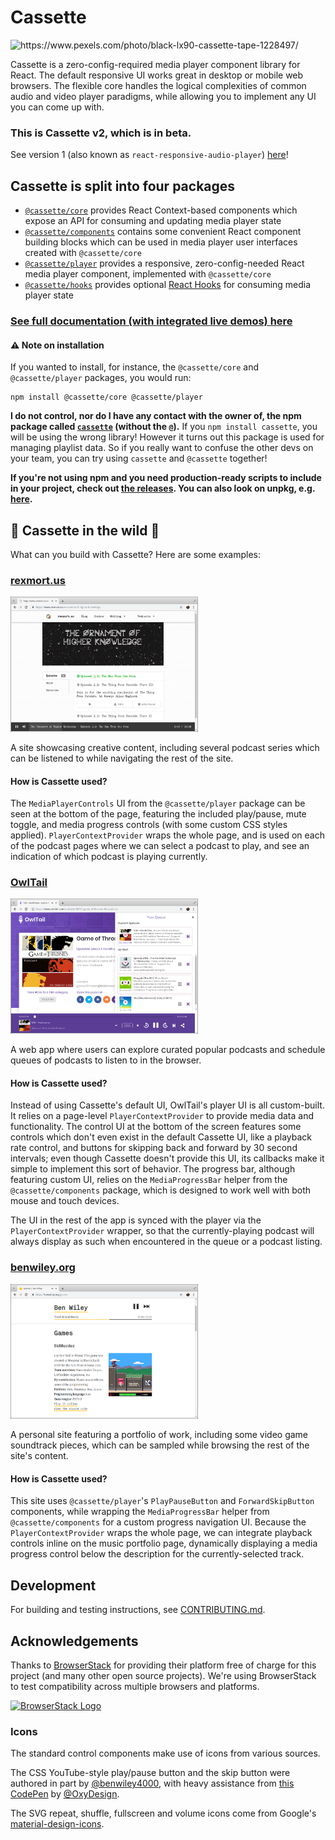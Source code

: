 # Cassette

<img alt="https://www.pexels.com/photo/black-lx90-cassette-tape-1228497/" src="cassette.jpg" title="Photo by Stas Knop from Pexels" />

Cassette is a zero-config-required media player component library for React. The default responsive UI works great in desktop or mobile web browsers. The flexible core handles the logical complexities of common audio and video player paradigms, while allowing you to implement any UI you can come up with.

### This is Cassette v2, which is in beta.

See version 1 (also known as `react-responsive-audio-player`) [here](https://github.com/benwiley4000/cassette/blob/master/README.md)!

## Cassette is split into four packages

- [`@cassette/core`](/packages/core) provides React Context-based components which expose an API for consuming and updating media player state
- [`@cassette/components`](/packages/components) contains some convenient React component building blocks which can be used in media player user interfaces created with `@cassette/core`
- [`@cassette/player`](/packages/player) provides a responsive, zero-config-needed React media player component, implemented with `@cassette/core`
- [`@cassette/hooks`](/packages/hooks) provides optional [React Hooks](https://reactjs.org/docs/hooks-intro.html) for consuming media player state

### [See full documentation (with integrated live demos) here](https://benwiley4000.github.io/cassette/styleguide)

#### ⚠️ Note on installation

If you wanted to install, for instance, the `@cassette/core` and `@cassette/player` packages, you would run:

```console
npm install @cassette/core @cassette/player
```

**I do not control, nor do I have any contact with the owner of, the npm package called [`cassette`](https://www.npmjs.com/package/cassette) (without the `@`).** If you `npm install cassette`, you will be using the wrong library! However it turns out this package is used for managing playlist data. So if you really want to confuse the other devs on your team, you can try using `cassette` and `@cassette` together!

**If you're not using npm and you need production-ready scripts to include in your project, check out [the releases](https://github.com/benwiley4000/cassette/releases). You can also look on unpkg, e.g. [here](https://unpkg.com/@cassette/core@2.0.0-beta.0/dist/es5/).**

## 📼 Cassette in the wild 📼

What can you build with Cassette? Here are some examples:

### [rexmort.us](https://rexmort.us)
<a href="https://rexmort.us">
  <img width="300" src="img/rexmortus.png">
</a>

A site showcasing creative content, including several podcast series which can be listened to while navigating the rest of the site.

#### How is Cassette used?
The `MediaPlayerControls` UI from the `@cassette/player` package can be seen at the bottom of the page, featuring the included play/pause, mute toggle, and media progress controls (with some custom CSS styles applied). `PlayerContextProvider` wraps the whole page, and is used on each of the podcast pages where we can select a podcast to play, and see an indication of which podcast is playing currently.

### [OwlTail](https://owltail.com)
<a href="https://owltail.com">
  <img width="300" src="img/owltail.png">
</a>

A web app where users can explore curated popular podcasts and schedule queues of podcasts to listen to in the browser.

#### How is Cassette used?
Instead of using Cassette's default UI, OwlTail's player UI is all custom-built. It relies on a page-level `PlayerContextProvider` to provide media data and functionality. The control UI at the bottom of the screen features some controls which don't even exist in the default Cassette UI, like a playback rate control, and buttons for skipping back and forward by 30 second intervals; even though Cassette doesn't provide this UI, its callbacks make it simple to implement this sort of behavior. The progress bar, although featuring custom UI, relies on the `MediaProgressBar` helper from the `@cassette/components` package, which is designed to work well with both mouse and touch devices.

The UI in the rest of the app is synced with the player via the `PlayerContextProvider` wrapper, so that the currently-playing podcast will always display as such when encountered in the queue or a podcast listing.

### [benwiley.org](https://benwiley.org)
<a href="https://benwiley.org">
  <img width="300" src="img/benwiley.org.png">
</a>

A personal site featuring a portfolio of work, including some video game soundtrack pieces, which can be sampled while browsing the rest of the site's content.

#### How is Cassette used?
This site uses `@cassette/player`'s `PlayPauseButton` and `ForwardSkipButton` components, while wrapping the `MediaProgressBar` helper from `@cassette/components` for a custom progress navigation UI. Because the `PlayerContextProvider` wraps the whole page, we can integrate playback controls inline on the music portfolio page, dynamically displaying a media progress control below the description for the currently-selected track.

## Development

For building and testing instructions, see [CONTRIBUTING.md](CONTRIBUTING.md).

## Acknowledgements

Thanks to [BrowserStack](http://browserstack.com/) for providing their platform free of charge for this project (and many other open source projects). We're using BrowserStack to test compatibility across multiple browsers and platforms.

<a href="https://www.browserstack.com">
  <img alt="BrowserStack Logo" height="100" src="https://p14.zdusercontent.com/attachment/1015988/DucCZ7r9Wh1qj5RTUQUtIgaDM?token=eyJhbGciOiJkaXIiLCJlbmMiOiJBMTI4Q0JDLUhTMjU2In0..QyFYSeGwuz3hu2DYiIp-Wg.wG_egoKd46-VIYOLxlSOyc3zxeZQz0rLx0q6vklPvnEYiTRW2UolruFNGe2_h-Ci7kDR8hYqKyCbDJx8apDXyiJwwRiL1qYuBq9pdk8NP4h9znXRgs-5FCvAT-QX9ICsoDUEdHa8Bvj0sc_9ZjMocTn_njqzCkVv7PtKqT-QYf3zJIlsib0JvRgiMGuw__AyId65m1z7Q93LC4pVzlvqBL_4B26I2Mvt4NPqvlTbVUg_tbIWUDqzmhNBfqCWAuIfNYDb_EtIkdR8fWQ-uOFd5qjkB84NOi2ljlo7g5WrFYI.5MCH_b_7gSlMJ4L9twhThA">
</a>

### Icons

The standard control components make use of icons from various sources.

The CSS YouTube-style play/pause button and the skip button were authored in part by [@benwiley4000](https://github.com/benwiley4000), with heavy assistance from [this CodePen](https://codepen.io/OxyDesign/pen/ojpepQ) by [@OxyDesign](https://github.com/OxyDesign).

The SVG repeat, shuffle, fullscreen and volume icons come from Google's [material-design-icons](https://github.com/google/material-design-icons).
